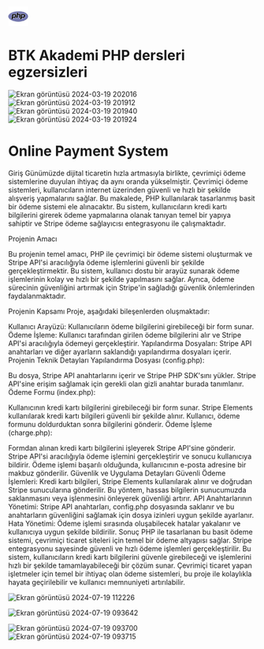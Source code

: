   <a href="https://www.php.net" target="_blank" rel="noreferrer"> 
        <img src="https://raw.githubusercontent.com/devicons/devicon/master/icons/php/php-original.svg" alt="php" width="40" height="40"/> 
    </a> 
    <br>
<h1>BTK Akademi PHP dersleri egzersizleri</h1>

![Ekran görüntüsü 2024-03-19 202016](https://github.com/arazumut/PHPdersleri/assets/150933483/4cdb59f3-7286-48a6-b075-0b0b2ce21330)
![Ekran görüntüsü 2024-03-19 201912](https://github.com/arazumut/PHPdersleri/assets/150933483/7a57bc66-e15b-4576-aca8-b9317dcb3d11)
![Ekran görüntüsü 2024-03-19 201940](https://github.com/arazumut/PHPdersleri/assets/150933483/fbdc2bdf-60c8-4f81-a191-c81dda99e398)
![Ekran görüntüsü 2024-03-19 201924](https://github.com/arazumut/PHPdersleri/assets/150933483/df1b0d3d-808b-4c7d-9b43-b3ea0d6def73)

<h1>Online Payment System</h1>

Giriş
Günümüzde dijital ticaretin hızla artmasıyla birlikte, çevrimiçi ödeme sistemlerine duyulan ihtiyaç da aynı oranda yükselmiştir. Çevrimiçi ödeme sistemleri, kullanıcıların internet üzerinden güvenli ve hızlı bir şekilde alışveriş yapmalarını sağlar. Bu makalede, PHP kullanılarak tasarlanmış basit bir ödeme sistemi ele alınacaktır. Bu sistem, kullanıcıların kredi kartı bilgilerini girerek ödeme yapmalarına olanak tanıyan temel bir yapıya sahiptir ve Stripe ödeme sağlayıcısı entegrasyonu ile çalışmaktadır.

Projenin Amacı

Bu projenin temel amacı, PHP ile çevrimiçi bir ödeme sistemi oluşturmak ve Stripe API'si aracılığıyla ödeme işlemlerini güvenli bir şekilde gerçekleştirmektir. Bu sistem, kullanıcı dostu bir arayüz sunarak ödeme işlemlerinin kolay ve hızlı bir şekilde yapılmasını sağlar. Ayrıca, ödeme sürecinin güvenliğini artırmak için Stripe'in sağladığı güvenlik önlemlerinden faydalanmaktadır.

Projenin Kapsamı
Proje, aşağıdaki bileşenlerden oluşmaktadır:

Kullanıcı Arayüzü: Kullanıcıların ödeme bilgilerini girebileceği bir form sunar.
Ödeme İşleme: Kullanıcı tarafından girilen ödeme bilgilerini alır ve Stripe API'si aracılığıyla ödemeyi gerçekleştirir.
Yapılandırma Dosyaları: Stripe API anahtarları ve diğer ayarların saklandığı yapılandırma dosyaları içerir.
Projenin Teknik Detayları
Yapılandırma Dosyası (config.php):

Bu dosya, Stripe API anahtarlarını içerir ve Stripe PHP SDK'sını yükler.
Stripe API'sine erişim sağlamak için gerekli olan gizli anahtar burada tanımlanır.
Ödeme Formu (index.php):

Kullanıcının kredi kartı bilgilerini girebileceği bir form sunar.
Stripe Elements kullanılarak kredi kartı bilgileri güvenli bir şekilde alınır.
Kullanıcı, ödeme formunu doldurduktan sonra bilgilerini gönderir.
Ödeme İşleme (charge.php):

Formdan alınan kredi kartı bilgilerini işleyerek Stripe API'sine gönderir.
Stripe API'si aracılığıyla ödeme işlemini gerçekleştirir ve sonucu kullanıcıya bildirir.
Ödeme işlemi başarılı olduğunda, kullanıcının e-posta adresine bir makbuz gönderilir.
Güvenlik ve Uygulama Detayları
Güvenli Ödeme İşlemleri: Kredi kartı bilgileri, Stripe Elements kullanılarak alınır ve doğrudan Stripe sunucularına gönderilir. Bu yöntem, hassas bilgilerin sunucumuzda saklanmasını veya işlenmesini önleyerek güvenliği artırır.
API Anahtarlarının Yönetimi: Stripe API anahtarları, config.php dosyasında saklanır ve bu anahtarların güvenliğini sağlamak için dosya izinleri uygun şekilde ayarlanır.
Hata Yönetimi: Ödeme işlemi sırasında oluşabilecek hatalar yakalanır ve kullanıcıya uygun şekilde bildirilir.
Sonuç
PHP ile tasarlanan bu basit ödeme sistemi, çevrimiçi ticaret siteleri için temel bir ödeme altyapısı sağlar. Stripe entegrasyonu sayesinde güvenli ve hızlı ödeme işlemleri gerçekleştirilir. Bu sistem, kullanıcıların kredi kartı bilgilerini güvenle girebileceği ve işlemlerini hızlı bir şekilde tamamlayabileceği bir çözüm sunar. Çevrimiçi ticaret yapan işletmeler için temel bir ihtiyaç olan ödeme sistemleri, bu proje ile kolaylıkla hayata geçirilebilir ve kullanıcı memnuniyeti artırılabilir.

![Ekran görüntüsü 2024-07-19 112226](https://github.com/user-attachments/assets/218b0e0e-368b-4fee-949d-7b184c1f0ada)


![Ekran görüntüsü 2024-07-19 093642](https://github.com/user-attachments/assets/6c00dd78-1d5a-499b-9abd-8c9eb29c13f3)

![Ekran görüntüsü 2024-07-19 093700](https://github.com/user-attachments/assets/21f3841b-8f52-45e3-913c-1caa16f6e362)
![Ekran görüntüsü 2024-07-19 093715](https://github.com/user-attachments/assets/7e007f04-f9f1-4827-a237-bbeb7f2685ab)
